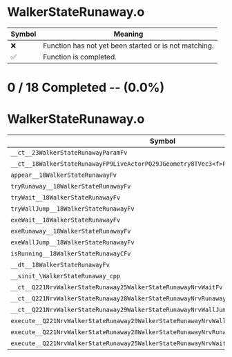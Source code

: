 # WalkerStateRunaway.o
| Symbol | Meaning 
| ------------- | ------------- 
| :x: | Function has not yet been started or is not matching. 
| :white_check_mark: | Function is completed. 


# 0 / 18 Completed -- (0.0%)
# WalkerStateRunaway.o
| Symbol | Decompiled? |
| ------------- | ------------- |
| `__ct__23WalkerStateRunawayParamFv` | :x: |
| `__ct__18WalkerStateRunawayFP9LiveActorPQ29JGeometry8TVec3<f>P23WalkerStateRunawayParam` | :x: |
| `appear__18WalkerStateRunawayFv` | :x: |
| `tryRunaway__18WalkerStateRunawayFv` | :x: |
| `tryWait__18WalkerStateRunawayFv` | :x: |
| `tryWallJump__18WalkerStateRunawayFv` | :x: |
| `exeWait__18WalkerStateRunawayFv` | :x: |
| `exeRunaway__18WalkerStateRunawayFv` | :x: |
| `exeWallJump__18WalkerStateRunawayFv` | :x: |
| `isRunning__18WalkerStateRunawayCFv` | :x: |
| `__dt__18WalkerStateRunawayFv` | :x: |
| `__sinit_\WalkerStateRunaway_cpp` | :x: |
| `__ct__Q221NrvWalkerStateRunaway25WalkerStateRunawayNrvWaitFv` | :x: |
| `__ct__Q221NrvWalkerStateRunaway28WalkerStateRunawayNrvRunawayFv` | :x: |
| `__ct__Q221NrvWalkerStateRunaway29WalkerStateRunawayNrvWallJumpFv` | :x: |
| `execute__Q221NrvWalkerStateRunaway29WalkerStateRunawayNrvWallJumpCFP5Spine` | :x: |
| `execute__Q221NrvWalkerStateRunaway28WalkerStateRunawayNrvRunawayCFP5Spine` | :x: |
| `execute__Q221NrvWalkerStateRunaway25WalkerStateRunawayNrvWaitCFP5Spine` | :x: |
